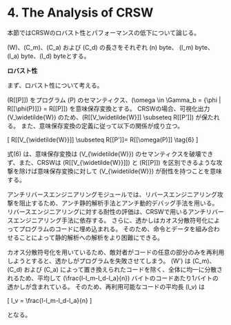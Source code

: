 # 4. The Analysis of CRSW

本節ではCRSWのロバスト性とパフォーマンスの低下について論じる。

\(W\)、\(C_m\)、\(C_a\) および \(C_d\) の長さをそれぞれ \(n\) byte、 \(l_m\) byte、\(l_a\) byte、\(l_d\) byteとする。

**ロバスト性**

まず、ロバスト性について考える。

\(R\[[P\]]\) をプログラム \(P\) のセマンティクス、\(\omega \in \Gamma_b = \{\phi \| R\[[\phi(P)\]]\} = R\[[P\]]\) を意味保存変換とする。
CRSWの場合、可視化出力 \(V_\widetilde{W}\) のため、\(R\[[V_\widetilde{W}\]] \subseteq R\[[P'\]]\) が保たれる。
また、意味保存変換の定義に従って以下の関係が成り立つ。

\[
    R\[[V_{\widetilde{W}}\]] \subseteq R\[[P'\]]= R\[[\omega(P)\]] \tag{6}
\]

<!-- textlint-disable -->
式(6) は、意味保存変換は \(V_{\widetilde{W}}\) のセマンティクスを破壊できず、また、CRSWは \(R\[[V_{\widetilde{W}}\]]\) と \(R\[[P\]]\) を区別できるような攻撃を除けば意味保存変換に対して \(V_{\widetilde{W}}\) が耐性を持つことを意味する。
<!-- textlint-enable -->

アンチリバースエンジニアリングモジュールでは、リバースエンジニアリング攻撃を阻止するため、アンチ静的解析手法とアンチ動的デバッグ手法を用いる。
リバースエンジニアリングに対する耐性の評価は、CRSWで用いるアンチリバースエンジニアリング手法に依存する。
さらに、透かしはカオス分散符号化によってプログラムのコードに埋め込まれる。
そのため、命令とデータを組み合わせることによって静的解析への解析をより困難にできる。

カオス分散符号化を用いているため、敵対者がコードの任意の部分のみを再利用しようとすると、透かしがプログラムを失敗させてしまう。
\(W'\) は \(C_m\)、\(C_d\) および \(C_a\) によって置き換えられたコードを除く、全体に均一に分散されるため、平均して \(\frac{l-l_m-l_d-l_a}{n}\) バイトのコードあたり1バイトの透かしが含まれている。
そのため、再利用可能なコードの平均長 \(l_v\) は

\[
    l_v = \frac{l-l_m-l_d-l_a}{n}
\]

となる。
